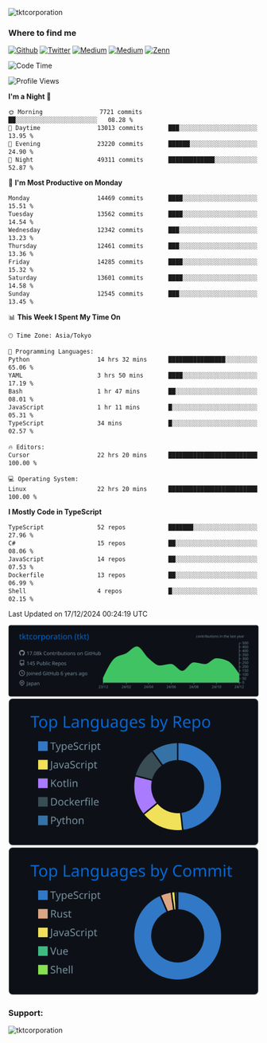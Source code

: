 <p align="left"> <img src="https://komarev.com/ghpvc/?username=tktcorporation&label=Profile%20views&color=0e75b6&style=flat" alt="tktcorporation" /> </p>

<h3>Where to find me</h3>
<p>
<a href="https://github.com/tktcorporation" target="_blank"><img alt="Github" src="https://img.shields.io/badge/GitHub-%2312100E.svg?&style=for-the-badge&logo=Github&logoColor=white" /></a>
<a href="https://twitter.com/tktcorporation" target="_blank"><img alt="Twitter" src="https://img.shields.io/badge/twitter-%231DA1F2.svg?&style=for-the-badge&logo=twitter&logoColor=white" /></a>
<a href="https://www.linkedin.com/in/tktcorporation" target="_blank"><img alt="Medium" src="https://img.shields.io/badge/linkdin-0a66c2.svg?&style=for-the-badge&logo=linkedin&logoColor=white" /></a>
<a href="https://qiita.com/tktcorporation" target="_blank"><img alt="Medium" src="https://img.shields.io/badge/qiita-55C500.svg?&style=for-the-badge&logo=qiita&logoColor=white" /></a>
<a href="https://zenn.dev/tktcorporation" target="_blank"><img alt="Zenn" src="https://img.shields.io/badge/Zenn-3EA8FF.svg?&style=for-the-badge&logo=Zenn&logoColor=white" /></a>
</p>
  
<!--START_SECTION:waka-->
![Code Time](http://img.shields.io/badge/Code%20Time-1%2C945%20hrs%2022%20mins-blue)

![Profile Views](http://img.shields.io/badge/Profile%20Views-4-blue)

**I'm a Night 🦉** 

```text
🌞 Morning                7721 commits        ██░░░░░░░░░░░░░░░░░░░░░░░   08.28 % 
🌆 Daytime                13013 commits       ███░░░░░░░░░░░░░░░░░░░░░░   13.95 % 
🌃 Evening                23220 commits       ██████░░░░░░░░░░░░░░░░░░░   24.90 % 
🌙 Night                  49311 commits       █████████████░░░░░░░░░░░░   52.87 % 
```
📅 **I'm Most Productive on Monday** 

```text
Monday                   14469 commits       ████░░░░░░░░░░░░░░░░░░░░░   15.51 % 
Tuesday                  13562 commits       ████░░░░░░░░░░░░░░░░░░░░░   14.54 % 
Wednesday                12342 commits       ███░░░░░░░░░░░░░░░░░░░░░░   13.23 % 
Thursday                 12461 commits       ███░░░░░░░░░░░░░░░░░░░░░░   13.36 % 
Friday                   14285 commits       ████░░░░░░░░░░░░░░░░░░░░░   15.32 % 
Saturday                 13601 commits       ████░░░░░░░░░░░░░░░░░░░░░   14.58 % 
Sunday                   12545 commits       ███░░░░░░░░░░░░░░░░░░░░░░   13.45 % 
```


📊 **This Week I Spent My Time On** 

```text
🕑︎ Time Zone: Asia/Tokyo

💬 Programming Languages: 
Python                   14 hrs 32 mins      ████████████████░░░░░░░░░   65.06 % 
YAML                     3 hrs 50 mins       ████░░░░░░░░░░░░░░░░░░░░░   17.19 % 
Bash                     1 hr 47 mins        ██░░░░░░░░░░░░░░░░░░░░░░░   08.01 % 
JavaScript               1 hr 11 mins        █░░░░░░░░░░░░░░░░░░░░░░░░   05.31 % 
TypeScript               34 mins             █░░░░░░░░░░░░░░░░░░░░░░░░   02.57 % 

🔥 Editors: 
Cursor                   22 hrs 20 mins      █████████████████████████   100.00 % 

💻 Operating System: 
Linux                    22 hrs 20 mins      █████████████████████████   100.00 % 
```

**I Mostly Code in TypeScript** 

```text
TypeScript               52 repos            ███████░░░░░░░░░░░░░░░░░░   27.96 % 
C#                       15 repos            ██░░░░░░░░░░░░░░░░░░░░░░░   08.06 % 
JavaScript               14 repos            ██░░░░░░░░░░░░░░░░░░░░░░░   07.53 % 
Dockerfile               13 repos            ██░░░░░░░░░░░░░░░░░░░░░░░   06.99 % 
Shell                    4 repos             █░░░░░░░░░░░░░░░░░░░░░░░░   02.15 % 
```




 Last Updated on 17/12/2024 00:24:19 UTC
<!--END_SECTION:waka-->

[![](https://raw.githubusercontent.com/tktcorporation/tktcorporation/master/profile-summary-card-output/github_dark/0-profile-details.svg)](https://github.com/vn7n24fzkq/github-profile-summary-cards)
[![](https://raw.githubusercontent.com/tktcorporation/tktcorporation/master/profile-summary-card-output/github_dark/1-repos-per-language.svg)](https://github.com/vn7n24fzkq/github-profile-summary-cards) [![](https://raw.githubusercontent.com/tktcorporation/tktcorporation/master/profile-summary-card-output/github_dark/2-most-commit-language.svg)](https://github.com/vn7n24fzkq/github-profile-summary-cards)

<h3 align="left">Support:</h3>
<p><a href="https://www.buymeacoffee.com/tktcorporation"> <img align="left" src="https://cdn.buymeacoffee.com/buttons/v2/default-yellow.png" height="50" width="210" alt="tktcorporation" /></a></p><br><br>

